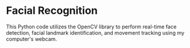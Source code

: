 # Facial Recognition
This Python code utilizes the OpenCV library to perform real-time face detection, facial landmark identification, and movement tracking using my computer's webcam.
